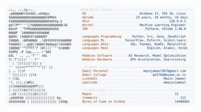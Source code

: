 <picture>
  <source srcset="https://raw.githubusercontent.com/mmazinjameel/mmazinjameel/main/dark_mode.svg?v=1758449374" media="(prefers-color-scheme: dark)">
  <img src="https://raw.githubusercontent.com/mmazinjameel/mmazinjameel/main/light_mode.svg?v=1758449374">
</picture>
